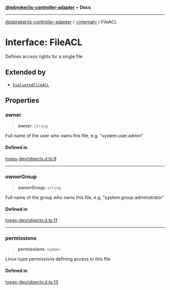 [**@iobroker/js-controller-adapter**](../../README.md) • **Docs**

***

[@iobroker/js-controller-adapter](../../globals.md) / [\<internal\>](../README.md) / FileACL

# Interface: FileACL

Defines access rights for a single file

## Extended by

- [`EvaluatedFileACL`](EvaluatedFileACL.md)

## Properties

### owner

> **owner**: `string`

Full name of the user who owns this file, e.g. "system.user.admin"

#### Defined in

[types-dev/objects.d.ts:9](https://github.com/ioBroker/ioBroker.js-controller/blob/16f7418df1bc6d07b232fa81310bbbd4fbe2a36c/packages/types-dev/objects.d.ts#L9)

***

### ownerGroup

> **ownerGroup**: `string`

Full name of the group who owns this file, e.g. "system.group.administrator"

#### Defined in

[types-dev/objects.d.ts:11](https://github.com/ioBroker/ioBroker.js-controller/blob/16f7418df1bc6d07b232fa81310bbbd4fbe2a36c/packages/types-dev/objects.d.ts#L11)

***

### permissions

> **permissions**: `number`

Linux-type permissions defining access to this file

#### Defined in

[types-dev/objects.d.ts:13](https://github.com/ioBroker/ioBroker.js-controller/blob/16f7418df1bc6d07b232fa81310bbbd4fbe2a36c/packages/types-dev/objects.d.ts#L13)
